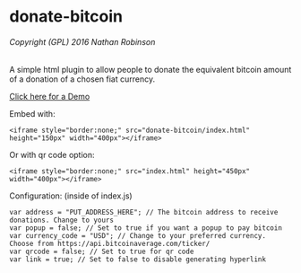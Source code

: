 # donate-bitcoin
###### Copyright (GPL) 2016  Nathan Robinson
A simple html plugin to allow people to donate the equivalent bitcoin amount of a donation of a chosen fiat currency.

[Click here for a Demo](http://nrobinson2000.github.io/donate-bitcoin/)

Embed with:
```
<iframe style="border:none;" src="donate-bitcoin/index.html" height="150px" width="400px"></iframe>
```
Or with qr code option:
```
<iframe style="border:none;" src="index.html" height="450px" width="400px"></iframe>
```

Configuration: (inside of index.js)
```
var address = "PUT_ADDRESS_HERE"; // The bitcoin address to receive donations. Change to yours
var popup = false; // Set to true if you want a popup to pay bitcoin
var currency_code = "USD"; // Change to your preferred currency. Choose from https://api.bitcoinaverage.com/ticker/
var qrcode = false; // Set to true for qr code
var link = true; // Set to false to disable generating hyperlink
```
